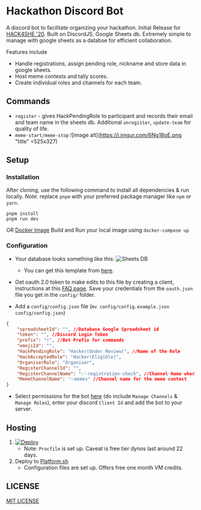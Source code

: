 # Hackathon Discord Bot
A discord bot to facilitate organizing your hackathon. Initial Release for [HACK4SHE '20](https://hackforshe.tech). Built on DiscordJS, Google Sheets db.
Extremely simple to manage with google sheets as a databse for efficient collaboration.

Features include 
- Handle registrations, assign pending role, nickname and store data in google sheets.
- Host meme contests and tally scores.
- Create individual roles and channels for each team.

## Commands
- `register` - gives HackPendingRole to participant and records their email and team name in the sheets db. Additional `unregister`, `update-team` for quality of life.
- `meme-start/meme-stop` 
    ![image alt](https://i.imgur.com/6Ng18pE.png "title" =525x327)


## Setup
### Installation
After cloning, use the following command to install all dependencies & run locally.
_Note_: replace `pnpm` with your preferred package manager like `npm` or `yarn`.

```
pnpm install
pnpm run dev
```
OR
[Docker Image](https://hub.docker.com/repository/docker/cjamie/hack-discordbot)
Build and Run your local image using `docker-compose up`
### Configuration
- Your database looks something like this:
    ![Sheets DB](https://i.imgur.com/f0dSoOc.png "sheets")
    
    - You can get this template from [here](https://docs.google.com/spreadsheets/d/1waquiM6SbBbP5ocyIQ5z5EPZBgBJ2ID0-_3n8EkfnWE).
- Get oauth 2.0 token to make edits to this file by creating a client, instructions at this [FAQ page](https://support.google.com/cloud/answer/6158849?hl=en). Save your credentials from the `oauth.json` file you get in the `config/` folder.
- Add a `config/config.json` file (`mv config/config.example.json config/config.json`)
```json
{
    "spreadsheetId": "", //Database Google Spreadsheet id
    "token": "", //Discord Login Token
    "prefix": "!", //Bot Prefix for commands
    "emojiId": "",
    "HackPendingRole": "Hacker(Under Review)", //Name of the Role
    "HackAcceptedRole": "Hacker(Eligible)", 
    "OrganiserRole": "Organiser",
    "RegisterChannelId": "",
    "RegisterChannelName": "✅-registration-check", //Channel Name where user registration will happen
    "MemeChannelName": "💥memes" //Channel name for the meme contest
}
```

- Select permissions for the bot [here](https://discordapi.com/permissions.html) (do include `Manage Channels` & `Manage Roles`), enter your discord `Client Id` and add the bot to your server.

## Hosting
1. [![Deploy](https://www.herokucdn.com/deploy/button.svg)](https://heroku.com/deploy)
    - Note: `Procfile` is set up. Caveat is free tier dynos last around 22 days.
2. Deploy to [Platform.sh](https://platform.sh)
    - Configuration files are set up. Offers free one month VM credits.


## LICENSE

[MIT LICENSE](http://www.tldrlegal.com/license/mit-license)
